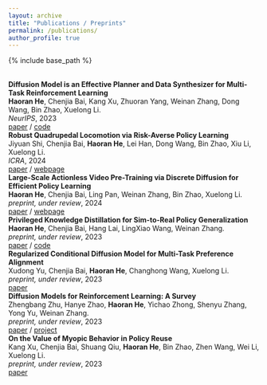 ```yaml
---
layout: archive
title: "Publications / Preprints"
permalink: /publications/
author_profile: true
---
```

{% include base_path %}

<br> 
<b>Diffusion Model is an Effective Planner and Data Synthesizer for Multi-Task Reinforcement Learning</b> <br> 
<b>Haoran He</b>, Chenjia Bai, Kang Xu, Zhuoran Yang, Weinan Zhang, Dong Wang, Bin Zhao, Xuelong Li. <br>
<em>NeurIPS</em>, 2023 
<br>
<a href="https://arxiv.org/pdf/2305.18459.pdf">paper</a> / <a href="https://github.com/tinnerhrhe/MTDiff">code</a>


<br> 
<b>Robust Quadrupedal Locomotion via Risk-Averse Policy Learning </b> <br> 
Jiyuan Shi, Chenjia Bai, <b>Haoran He</b>, Lei Han, Dong Wang, Bin Zhao, Xiu Li, Xuelong Li. <br> 
<em>ICRA</em>, 2024
<br>
<a href="https://arxiv.org/pdf/2308.09405.pdf">paper</a> / <a href="https://risk-averse-locomotion.github.io/">webpage</a>

<br> 
<b>Large-Scale Actionless Video Pre-Training via Discrete Diffusion for Efficient Policy Learning </b> <br> 
<b>Haoran He</b>, Chenjia Bai, Ling Pan, Weinan Zhang, Bin Zhao, Xuelong Li. <br> 
<em>preprint, under review</em>, 2024
<br>
<a href="https://arxiv.org/abs/2402.14407">paper</a> / <a href="https://video-diff.github.io/">webpage</a>

<br> 
<b>Privileged Knowledge Distillation for Sim-to-Real Policy Generalization </b> <br> 
<b>Haoran He</b>, Chenjia Bai, Hang Lai, LingXiao Wang, Weinan Zhang. <br> 
<em>preprint, under review</em>, 2023
<br>
<a href="https://arxiv.org/pdf/2305.18464.pdf">paper</a> / <a href="https://github.com/tinnerhrhe/HIB_Policy">code</a>

<br> 
<b>Regularized Conditional Diffusion Model for Multi-Task Preference Alignment</b> <br>
Xudong Yu, Chenjia Bai, <b>Haoran He</b>, Changhong Wang, Xuelong Li. <br>
<em>preprint, under review</em>, 2023
<br>
<a href="https://arxiv.org/abs/2404.04920">paper</a>

<br> 
<b>Diffusion Models for Reinforcement Learning: A Survey</b> <br> 
Zhengbang Zhu, Hanye Zhao, <b>Haoran He</b>, Yichao Zhong, Shenyu Zhang, Yong Yu, Weinan Zhang. <br>
<em>preprint, under review</em>, 2023
<br>
<a href="https://arxiv.org/abs/2311.01223">paper</a> / <a href="https://github.com/apexrl/diff4rlsurvey">project</a>



<br> 
<b>On the Value of Myopic Behavior in Policy Reuse</b> <br>
Kang Xu, Chenjia Bai, Shuang Qiu, <b>Haoran He</b>, Bin Zhao, Zhen Wang, Wei Li, Xuelong Li. <br>
<em>preprint, under review</em>, 2023
<br>
<a href="https://arxiv.org/pdf/2305.17623.pdf">paper</a>
